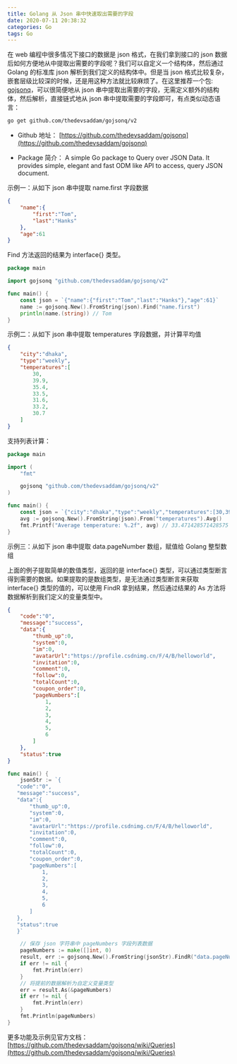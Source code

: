 ```yaml
---
title: Golang 从 Json 串中快速取出需要的字段
date: 2020-07-11 20:38:32
categories: Go
tags: Go
---
```


在 web 编程中很多情况下接口的数据是 json 格式，在我们拿到接口的 json 数据后如何方便地从中提取出需要的字段呢？我们可以自定义一个结构体，然后通过 Golang 的标准库 json 解析到我们定义的结构体中。但是当 json 格式比较复杂，嵌套层级比较深的时候，还是用这种方法就比较麻烦了。在这里推荐一个包: [gojsonq](https://github.com/thedevsaddam/gojsonq)，可以很简便地从 json 串中提取出需要的字段，无需定义额外的结构体，然后解析，直接链式地从 json 串中提取需要的字段即可，有点类似动态语言：
```bash
go get github.com/thedevsaddam/gojsonq/v2
```
- Github 地址：
[https://github.com/thedevsaddam/gojsonq](https://github.com/thedevsaddam/gojsonq)

- Package 简介：
A simple Go package to Query over JSON Data. It provides simple, elegant and fast ODM like API to access, query JSON document.

示例一：从如下 json 串中提取 name.first 字段数据
```json
{
    "name":{
        "first":"Tom",
        "last":"Hanks"
    },
    "age":61
}
```
Find 方法返回的结果为 interface{} 类型。
```Go
package main

import gojsonq "github.com/thedevsaddam/gojsonq/v2"

func main() {
	const json = `{"name":{"first":"Tom","last":"Hanks"},"age":61}`
	name := gojsonq.New().FromString(json).Find("name.first")
	println(name.(string)) // Tom
}
```

示例二：从如下 json 串中提取  temperatures 字段数据，并计算平均值
```json
{
    "city":"dhaka",
    "type":"weekly",
    "temperatures":[
        30,
        39.9,
        35.4,
        33.5,
        31.6,
        33.2,
        30.7
    ]
}
```
支持列表计算：
```go
package main

import (
	"fmt"

	gojsonq "github.com/thedevsaddam/gojsonq/v2"
)

func main() {
	const json = `{"city":"dhaka","type":"weekly","temperatures":[30,39.9,35.4,33.5,31.6,33.2,30.7]}`
	avg := gojsonq.New().FromString(json).From("temperatures").Avg()
	fmt.Printf("Average temperature: %.2f", avg) // 33.471428571428575
}
```

示例三：从如下 json 串中提取 data.pageNumber 数组，赋值给 Golang 整型数组

上面的例子提取简单的数值类型，返回的是 interface{} 类型，可以通过类型断言得到需要的数据。如果提取的是数组类型，是无法通过类型断言来获取 interface{} 类型的值的，可以使用 FindR 拿到结果，然后通过结果的 As 方法将数据解析到我们定义的变量类型中。
```json
{
    "code":"0",
    "message":"success",
    "data":{
        "thumb_up":0,
        "system":0,
        "im":0,
        "avatarUrl":"https://profile.csdnimg.cn/F/4/B/helloworld",
        "invitation":0,
        "comment":0,
        "follow":0,
        "totalCount":0,
        "coupon_order":0,
        "pageNumbers":[
            1,
            2,
            3,
            4,
            5,
            6
        ]
    },
    "status":true
}
```

```go
func main() {
	jsonStr := `{
   "code":"0",
   "message":"success",
   "data":{
       "thumb_up":0,
       "system":0,
       "im":0,
       "avatarUrl":"https://profile.csdnimg.cn/F/4/B/helloworld",
       "invitation":0,
       "comment":0,
       "follow":0,
       "totalCount":0,
       "coupon_order":0,
       "pageNumbers":[
           1,
           2,
           3,
           4,
           5,
           6
       ]
   },
   "status":true
   }`

	// 保存 json 字符串中 pageNumbers 字段列表数据
	pageNumbers := make([]int, 0)
	result, err := gojsonq.New().FromString(jsonStr).FindR("data.pageNumbers")
	if err != nil {
		fmt.Println(err)
	}
	// 将提前的数据解析为自定义变量类型
	err = result.As(&pageNumbers)
	if err != nil {
		fmt.Println(err)
	}
	fmt.Println(pageNumbers)
}
```

更多功能及示例见官方文档：
[https://github.com/thedevsaddam/gojsonq/wiki/Queries](https://github.com/thedevsaddam/gojsonq/wiki/Queries)


